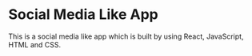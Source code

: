 # Social Media Like App

This is a social media like app which is built by using React, JavaScript, HTML and CSS.

